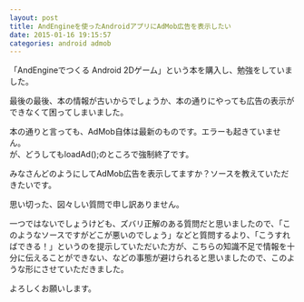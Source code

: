 ```yaml
---
layout: post
title: AndEngineを使ったAndroidアプリにAdMob広告を表示したい
date: 2015-01-16 19:15:57
categories: android admob
---
```

<p>「AndEngineでつくる Android 2Dゲーム」という本を購入し、勉強をしていました。</p>

<p>最後の最後、本の情報が古いからでしょうか、本の通りにやっても広告の表示ができなくて困ってしまいました。</p>

<p>本の通りと言っても、AdMob自体は最新のものです。エラーも起きていません。<br>
が、どうしてもloadAd();のところで強制終了です。</p>

<p>みなさんどのようにしてAdMob広告を表示してますか？ソースを教えていただきたいです。</p>

<p>思い切った、図々しい質問で申し訳ありません。</p>

<p>一つではないでしょうけども、ズバリ正解のある質問だと思いましたので、「このようなソースですがどこが悪いのでしょう」などと質問するより、「こうすればできる！」というのを提示していただいた方が、こちらの知識不足で情報を十分に伝えることができない、などの事態が避けられると思いましたので、このような形にさせていただきました。</p>

<p>よろしくお願いします。</p>
